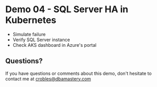 # Demo 04 - SQL Server HA in Kubernetes  

* Simulate failure
* Verify SQL Server instance
* Check AKS dashboard in Azure's portal

## Questions?
If you have questions or comments about this demo, don't hesitate to contact me at <crobles@dbamastery.com>
